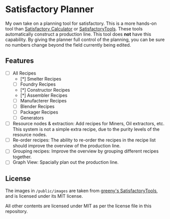 # Satisfactory Planner

My own take on a planning tool for satisfactory. This is a more hands-on tool than
[Satisfactory Calculator](https://satisfactory-calculator.com) or
[SatisfactoryTools](https://satisfactorytools.com). These tools automatically 
construct a production line. This tool does **not** have this capability. By giving
the planner full control of the planning, you can be sure no numbers change
beyond the field currently being edited.

## Features

- [ ] All Recipes
  - [*] Smelter Recipes
  - [ ] Foundry Recipes
  - [*] Constructor Recipes
  - [*] Assembler Recipes
  - [ ] Manufacterer Recipes
  - [ ] Blender Recipes
  - [ ] Packager Recipes
  - [ ] Generators
- [ ] Resource nodes & extraction: Add recipes for Miners, Oil extractors, etc. This
system is not a simple extra recipe, due to the purity levels of the resource nodes.
- [ ] Re-order recipes: The ability to re-order the recipes in the recipe list should
improve the overview of the production line.
- [ ] Grouping recipes: Improve the overview by grouping different recipes together.
- [ ] Graph View: Spacially plan out the production line.

## License

The images in `/public/images` are taken from 
[greeny's SatisfactoryTools](https://github.com/greeny/SatisfactoryTools), and
is licensed under its MIT license.

All other contents are licensed under MIT as per the license file in this
repository.

